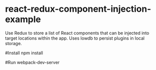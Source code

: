 # react-redux-component-injection-example
Use Redux to store a list of React components that can be injected into target locations within the app. Uses lowdb to persist plugins in local storage.

#Install
npm install

#Run
webpack-dev-server
